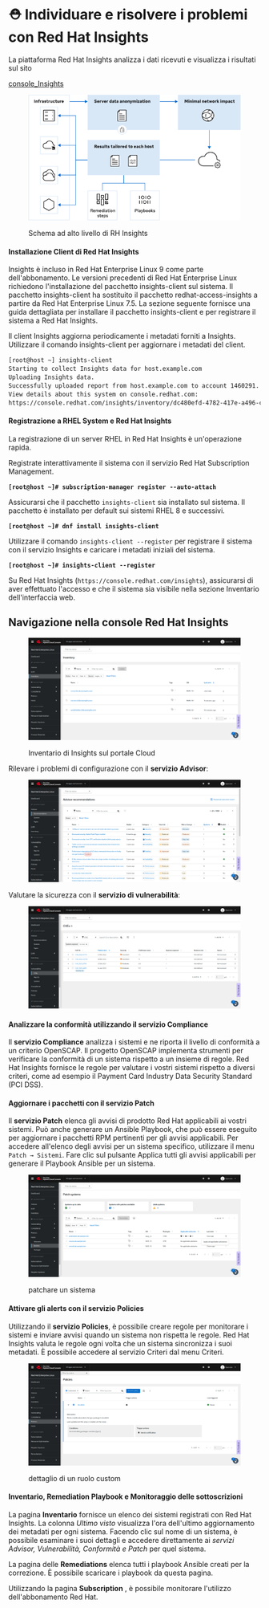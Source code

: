 # ⛑️ Individuare e risolvere i problemi con Red Hat Insights

La piattaforma Red Hat Insights analizza i dati ricevuti e visualizza i risultati sul sito

[console\_Insights](https://console.redhat.com/insights)

<figure><img src="../.gitbook/assets/image.png" alt=""><figcaption><p>Schema ad alto livello di RH Insights</p></figcaption></figure>

#### Installazione Client di Red Hat Insights

Insights è incluso in Red Hat Enterprise Linux 9 come parte dell'abbonamento. Le versioni precedenti di Red Hat Enterprise Linux richiedono l'installazione del pacchetto insights-client sul sistema. Il pacchetto insights-client ha sostituito il pacchetto redhat-access-insights a partire da Red Hat Enterprise Linux 7.5. La sezione seguente fornisce una guida dettagliata per installare il pacchetto insights-client e per registrare il sistema a Red Hat Insights.

Il client Insights aggiorna periodicamente i metadati forniti a Insights. Utilizzare il comando insights-client per aggiornare i metadati del client.

```bash
[root@host ~] insights-client 
Starting to collect Insights data for host.example.com
Uploading Insights data.
Successfully uploaded report from host.example.com to account 1460291.
View details about this system on console.redhat.com:
https://console.redhat.com/insights/inventory/dc480efd-4782-417e-a496-cb33e23642f0
```

#### Registrazione a RHEL System e Red Hat Insights

La registrazione di un server RHEL in Red Hat Insights è un'operazione rapida.

Registrate interattivamente il sistema con il servizio Red Hat Subscription Management.

<pre><code><strong>[root@host ~]# subscription-manager register --auto-attach
</strong></code></pre>

Assicurarsi che il pacchetto `insights-client` sia installato sul sistema. Il pacchetto è installato per default sui sistemi RHEL 8 e successivi.

<pre><code><strong>[root@host ~]# dnf install insights-client
</strong></code></pre>

Utilizzare il comando `insights-client --register` per registrare il sistema con il servizio Insights e caricare i metadati iniziali del sistema.

<pre><code><strong>[root@host ~]# insights-client --register
</strong></code></pre>

Su Red Hat Insights (`https://console.redhat.com/insights`), assicurarsi di aver effettuato l'accesso e che il sistema sia visibile nella sezione Inventario dell'interfaccia web.

## Navigazione nella console Red Hat Insights

<figure><img src="../.gitbook/assets/image (2).png" alt=""><figcaption><p>Inventario di Insights sul portale Cloud</p></figcaption></figure>

Rilevare i problemi di configurazione con il **servizio Advisor**:

<figure><img src="../.gitbook/assets/image (3).png" alt=""><figcaption></figcaption></figure>

Valutare la sicurezza con il **servizio di vulnerabilità**:

<figure><img src="../.gitbook/assets/image (4).png" alt=""><figcaption></figcaption></figure>

#### Analizzare la conformità utilizzando il servizio Compliance

Il **servizio Compliance** analizza i sistemi e ne riporta il livello di conformità a un criterio OpenSCAP. Il progetto OpenSCAP implementa strumenti per verificare la conformità di un sistema rispetto a un insieme di regole. Red Hat Insights fornisce le regole per valutare i vostri sistemi rispetto a diversi criteri, come ad esempio il Payment Card Industry Data Security Standard (PCI DSS).

#### Aggiornare i pacchetti con il servizio Patch

Il **servizio Patch** elenca gli avvisi di prodotto Red Hat applicabili ai vostri sistemi. Può anche generare un Ansible Playbook, che può essere eseguito per aggiornare i pacchetti RPM pertinenti per gli avvisi applicabili. Per accedere all'elenco degli avvisi per un sistema specifico, utilizzare il menu `Patch → Sistemi`. Fare clic sul pulsante Applica tutti gli avvisi applicabili per generare il Playbook Ansible per un sistema.

<figure><img src="../.gitbook/assets/image (5).png" alt=""><figcaption><p>patchare un sistema</p></figcaption></figure>

#### Attivare gli alerts con il servizio Policies

Utilizzando il **servizio Policies**, è possibile creare regole per monitorare i sistemi e inviare avvisi quando un sistema non rispetta le regole. Red Hat Insights valuta le regole ogni volta che un sistema sincronizza i suoi metadati. È possibile accedere al servizio Criteri dal menu Criteri.

<figure><img src="../.gitbook/assets/image (6).png" alt=""><figcaption><p>dettaglio di un ruolo custom</p></figcaption></figure>

#### Inventario, Remediation Playbook e Monitoraggio delle sottoscrizioni

La pagina **Inventario** fornisce un elenco dei sistemi registrati con Red Hat Insights. La colonna _Ultimo visto_ visualizza l'ora dell'ultimo aggiornamento dei metadati per ogni sistema. Facendo clic sul nome di un sistema, è possibile esaminare i suoi dettagli e accedere direttamente ai _servizi Advisor, Vulnerabilità, Conformità e Patch_ per quel sistema.

La pagina delle **Remediations** elenca tutti i playbook Ansible creati per la correzione. È possibile scaricare i playbook da questa pagina.

Utilizzando la pagina **Subscription** , è possibile monitorare l'utilizzo dell'abbonamento Red Hat.

